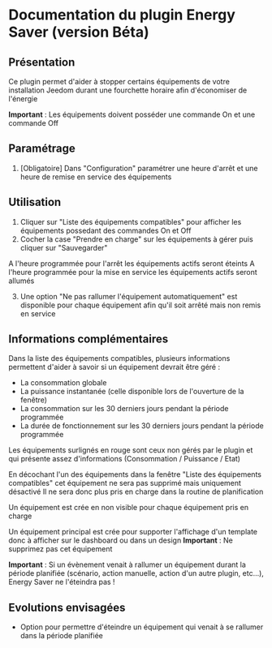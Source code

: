 # Documentation du plugin Energy Saver (version Béta)

## Présentation
Ce plugin permet d'aider à stopper certains équipements de votre installation Jeedom durant une fourchette horaire afin d'économiser de l'énergie

**Important** : Les équipements doivent posséder une commande On et une commande Off

## Paramétrage

1. [Obligatoire] Dans "Configuration" paramétrer une heure d'arrêt et une heure de remise en service des équipements

## Utilisation

1. Cliquer sur "Liste des équipements compatibles" pour afficher les équipements possedant des commandes On et Off
2. Cocher la case "Prendre en charge" sur les équipements à gérer puis cliquer sur "Sauvegarder"

A l'heure programmée pour l'arrêt les équipements actifs seront éteints
A l'heure programmée pour la mise en service les équipements actifs seront allumés

3. Une option "Ne pas rallumer l'équipement automatiquement" est disponible pour chaque équipement afin qu'il soit arrêté mais non remis en service

## Informations complémentaires

Dans la liste des équipements compatibles, plusieurs informations permettent d'aider à savoir si un équipement devrait être géré :
- La consommation globale
- La puissance instantanée (celle disponible lors de l'ouverture de la fenêtre)
- La consommation sur les 30 derniers jours pendant la période programmée
- La durée de fonctionnement sur les 30 derniers jours pendant la période programmée

Les équipements surlignés en rouge sont ceux non gérés par le plugin et qui présente assez d'informations (Consommation / Puissance / Etat)

En décochant l'un des équipements dans la fenêtre "Liste des équipements compatibles" cet équipement ne sera pas supprimé mais uniquement désactivé
Il ne sera donc plus pris en charge dans la routine de planification

Un équipement est crée en non visible pour chaque équipement pris en charge

Un équipement principal est crée pour supporter l'affichage d'un template donc à afficher sur le dashboard ou dans un design
**Important** : Ne supprimez pas cet équipement

**Important** : Si un évènement venait à rallumer un équipement durant la période planifiée (scénario, action manuelle, action d'un autre plugin, etc...), Energy Saver ne l'éteindra pas !

## Evolutions envisagées
- Option pour permettre d'éteindre un équipement qui venait à se rallumer dans la période planifiée
